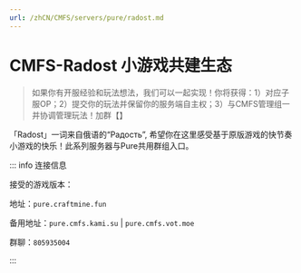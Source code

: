 ```yaml
---
url: /zhCN/CMFS/servers/pure/radost.md
---
```

# CMFS-Radost 小游戏共建生态

> 如果你有开服经验和玩法想法，我们可以一起实现！你将获得：1）对应子服OP；2）提交你的玩法并保留你的服务端自主权；3）与CMFS管理组一并协调管理玩法！加群【】

「Radost」一词来自俄语的“Радость”, 希望你在这里感受基于原版游戏的快节奏小游戏的快乐！此系列服务器与Pure共用群组入口。

::: info 连接信息

接受的游戏版本：

地址：`pure.craftmine.fun`

备用地址：`pure.cmfs.kami.su` | `pure.cmfs.vot.moe`

群聊：`805935004`

:::
